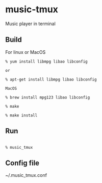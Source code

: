 music-tmux
==========

Music player in terminal


## Build

For linux or MacOS

```
% yum install libmpg libao libconfig

or

% apt-get install libmpg libao libconfig

MacOS 

% brew install mpg123 libao libconfig

% make

% make install

```

## Run

```

% music_tmux

```

## Config file

~/.music_tmux.conf



